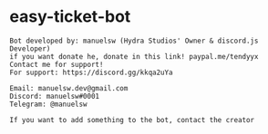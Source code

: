 # easy-ticket-bot

    Bot developed by: manuelsw (Hydra Studios' Owner & discord.js Developer)
    if you want donate he, donate in this link! paypal.me/tendyyx
    Contact me for support!
    For support: https://discord.gg/kkqa2uYa

    Email: manuelsw.dev@gmail.com
    Discord: manuelsw#0001
    Telegram: @manuelsw

    If you want to add something to the bot, contact the creator